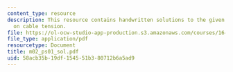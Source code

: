 ```yaml
---
content_type: resource
description: This resource contains handwritten solutions to the given problem set
  on cable tension.
file: https://ol-ocw-studio-app-production.s3.amazonaws.com/courses/16-01-unified-engineering-i-ii-iii-iv-fall-2005-spring-2006/58acb35b19df154551b380712b6a5ad9_m02_ps01_sol.pdf
file_type: application/pdf
resourcetype: Document
title: m02_ps01_sol.pdf
uid: 58acb35b-19df-1545-51b3-80712b6a5ad9
---
```

